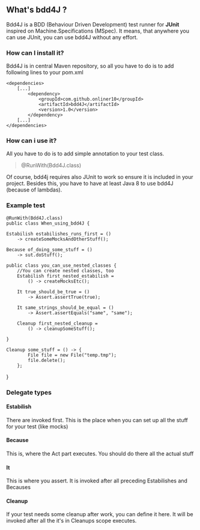 ## What's bdd4J ? ##
Bdd4J is a BDD (Behaviour Driven Development) test runner for **JUnit** inspired on Machine.Specifications (MSpec). It means, that anywhere you can use JUnit, you can use bdd4J without any effort.

### How can I install it? ###
Bdd4J is in central Maven repository, so all you have to do is to add following lines to your pom.xml

	<dependencies>
		[...]
	        <dependency>
	            <groupId>com.github.onliner10</groupId>
	            <artifactId>bdd4J</artifactId>
	            <version>1.0</version>
	        </dependency>
		[...]
	</dependencies>

### How can i use it? ###
All you have to do is to add simple annotation to your test class.
> @RunWith(Bdd4J.class)

Of course, bdd4j requires also JUnit to work so ensure it is included in your project. Besides this, you have to have at least Java 8 to use bdd4J (because of lambdas).

### Example test ###

	@RunWith(Bdd4J.class) 
	public class When_using_bdd4J {

    Estabilish estabilishes_runs_first = () 
		-> createSomeMocksAndOtherStuff();

    Because of_doing_some_stuff = () 
		-> sut.doStuff();

    public class you_can_use_nested_classes {
		//You can create nested classes, too
        Estabilish first_nested_estabilish = 
			() -> createMocksEtc();
		
        It true_should_be_true = () 
			-> Assert.assertTrue(true);

		It same_strings_should_be_equal = () 
			-> Assert.assertEquals("same", "same");

        Cleanup first_nested_cleanup = 
			() -> cleanupSomeStuff();

    }

    Cleanup some_stuff = () -> {
			File file = new File("temp.tmp");
			file.delete();
		};

}

### Delegate types ###
#### Estabilish ####
There are invoked first. This is the place when you can set up all the stuff for your test (like mocks)
#### Because ####
This is, where the Act part executes. You should do there all the actual stuff
#### It ####
This is where you assert. It is invoked after all preceding Estabilishes and Becauses
#### Cleanup ####
If your test needs some cleanup after work, you can define it here. It will be invoked after all the it's in Cleanups scope executes.
